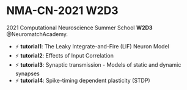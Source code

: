 # NMA-CN-2021 W2D3
2021 Computational Neuroscience Summer School **W2D3** @NeuromatchAcademy.

- ⚡ **tutorial1**: The Leaky Integrate-and-Fire (LIF) Neuron Model  
- ⚡ **tutorial2**: Effects of Input Correlation  
- ⚡ **tutorial3**: Synaptic transmission - Models of static and dynamic synapses  
- ⚡ **tutorial4**: Spike-timing dependent plasticity (STDP)
